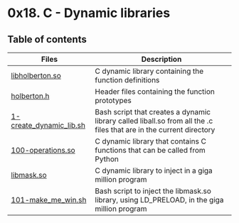 # 0x18. C - Dynamic libraries

## Table of contents
Files | Description
----- | -----------
[libholberton.so](./libholberton.so) | C dynamic library containing the function definitions
[holberton.h](./holberton.h) | Header files containing the function prototypes
[1-create_dynamic_lib.sh](./1-create_dynamic_lib.sh) | Bash script that creates a dynamic library called liball.so from all the .c files that are in the current directory
[100-operations.so](./100-operations.so) | C dynamic library that contains C functions that can be called from Python
[libmask.so](./libmask.so) | C dynamic library to inject in a giga million program
[101-make_me_win.sh](./101-make_me_win.sh) | Bash script to inject the libmask.so library, using LD_PRELOAD, in the giga million program

